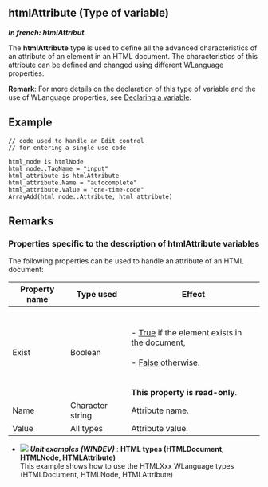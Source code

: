 
## htmlAttribute (Type of variable)

***In french: htmlAttribut***
				



<a name="XUse"></a>
<a name="Use"></a>
<a name="description"></a>
The **htmlAttribute** type is used to define all the advanced characteristics of an attribute of an element in an HTML document. The characteristics of this attribute can be defined and changed using different WLanguage properties. 

**Remark**: For more details on the declaration of this type of variable and the use of WLanguage properties, see [Declaring a variable](../Motscles/1514032.md).
<a name="Example1"></a>
<a name="sample_code"></a>

## Example


```wl
// code used to handle an Edit control 
// for entering a single-use code

html_node is htmlNode
html_node..TagName = "input"
html_attribute is htmlAttribute
html_attribute.Name = "autocomplete"
html_attribute.Value = "one-time-code"
ArrayAdd(html_node..Attribute, html_attribute)
```





<a name="NOTE0"></a>

## Remarks
<a name="NOTE0_1"></a>


### Properties specific to the description of htmlAttribute variables
<a name="properties_specific_the_description_htmlattribute_variables_ELTPARAGRAPHE000029"></a>

The following properties can be used to handle an attribute of an HTML document:

| Property name | Type used | Effect |
| --- | --- | --- |
| Exist | Boolean | <br><br>- <u><u><u><u>True</u></u></u></u> if the element exists in the document, <br><br>- <u><u><u><u>False</u></u></u></u> otherwise. <br><br><br>**This property is read-only**. |
| Name | Character string | Attribute name. |
| Value | All types | Attribute value. |




- ![](https://doc.pcsoft.fr/en-US/images/image.awp?langid=3&name=HTMLtypes_HTMLDocument,HTMLNode,HTMLAttribute_.gif) ***Unit examples (WINDEV)*** : **HTML types (HTMLDocument, HTMLNode, HTMLAttribute)** <br>This example shows how to use the HTMLXxx WLanguage types (HTMLDocument, HTMLNode, HTMLAttribute)


